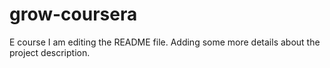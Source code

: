 # grow-coursera
E course
I am editing the README file. Adding some more details about the project description.
